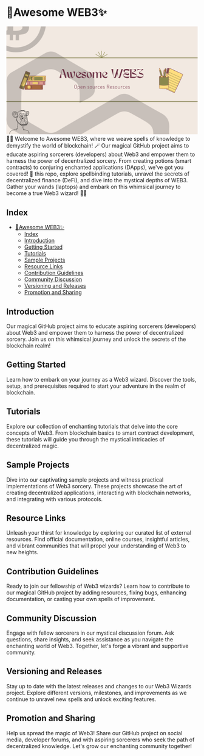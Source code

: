 # 🎩Awesome WEB3✨
![Awesome WEB3](./assets/awesome-web3.png)
🧙‍♂️ Welcome to Awesome WEB3, where we weave spells of knowledge to demystify the world of blockchain! 🪄 Our magical GitHub project aims to educate aspiring sorcerers (developers) about Web3 and empower them to harness the power of decentralized sorcery. From creating potions (smart contracts) to conjuring enchanted applications (DApps), we've got you covered! 🌟 this repo, explore spellbinding tutorials, unravel the secrets of decentralized finance (DeFi), and dive into the mystical depths of WEB3. Gather your wands (laptops) and embark on this whimsical journey to become a true Web3 wizard! 🎩✨

## Index

- [🎩Awesome WEB3✨](#awesome-web3)
	- [Index](#index)
	- [Introduction](#introduction)
	- [Getting Started](#getting-started)
	- [Tutorials](#tutorials)
	- [Sample Projects](#sample-projects)
	- [Resource Links](#resource-links)
	- [Contribution Guidelines](#contribution-guidelines)
	- [Community Discussion](#community-discussion)
	- [Versioning and Releases](#versioning-and-releases)
	- [Promotion and Sharing](#promotion-and-sharing)

## Introduction

Our magical GitHub project aims to educate aspiring sorcerers (developers) about Web3 and empower them to harness the power of decentralized sorcery. Join us on this whimsical journey and unlock the secrets of the blockchain realm!

## Getting Started

Learn how to embark on your journey as a Web3 wizard. Discover the tools, setup, and prerequisites required to start your adventure in the realm of blockchain.

## Tutorials

Explore our collection of enchanting tutorials that delve into the core concepts of Web3. From blockchain basics to smart contract development, these tutorials will guide you through the mystical intricacies of decentralized magic.

## Sample Projects

Dive into our captivating sample projects and witness practical implementations of Web3 sorcery. These projects showcase the art of creating decentralized applications, interacting with blockchain networks, and integrating with various protocols.

## Resource Links

Unleash your thirst for knowledge by exploring our curated list of external resources. Find official documentation, online courses, insightful articles, and vibrant communities that will propel your understanding of Web3 to new heights.

## Contribution Guidelines

Ready to join our fellowship of Web3 wizards? Learn how to contribute to our magical GitHub project by adding resources, fixing bugs, enhancing documentation, or casting your own spells of improvement.

## Community Discussion

Engage with fellow sorcerers in our mystical discussion forum. Ask questions, share insights, and seek assistance as you navigate the enchanting world of Web3. Together, let's forge a vibrant and supportive community.

## Versioning and Releases

Stay up to date with the latest releases and changes to our Web3 Wizards project. Explore different versions, milestones, and improvements as we continue to unravel new spells and unlock exciting features.

## Promotion and Sharing

Help us spread the magic of Web3! Share our GitHub project on social media, developer forums, and with aspiring sorcerers who seek the path of decentralized knowledge. Let's grow our enchanting community together!
